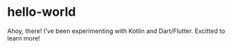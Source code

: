 # hello-world

Ahoy, there!  I've been experimenting with Kotlin and Dart/Flutter.  Excitted to learn more!

